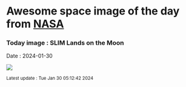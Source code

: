 
# Awesome space image of the day from [NASA](https://api.nasa.gov/)

### Today image : SLIM Lands on the Moon
Date : 2024-01-30

![](https://apod.nasa.gov/apod/image/2401/Slim_jaxa_960.jpg)

<small>Latest update : Tue Jan 30 05:12:42 2024</small>
        